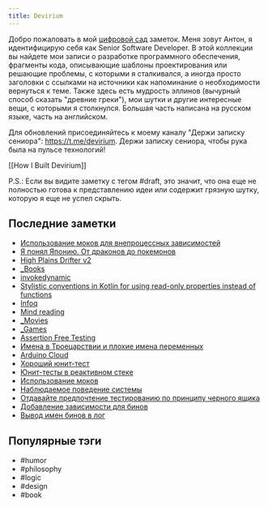 ```yaml
---
title: Devirium
---
```


Добро пожаловать в мой [цифровой сад](https://maggieappleton.com/garden-history) заметок. Меня зовут Антон, я идентифицирую себя как Senior Software Developer. В этой коллекции вы найдете мои записи о разработке программного обеспечения, фрагменты кода, описывающие шаблоны проектирования или решающие проблемы, с которыми я сталкивался, а иногда просто заголовки с ссылками на источники как напоминание о необходимости вернуться к теме. Также здесь есть мудрость эллинов (вычурный способ сказать "древние греки"), мои шутки и другие интересные вещи, с которыми я столкнулся. Большая часть написана на русском языке, часть на английском.

Для обновлений присоединяйтесь к моему каналу "Держи записку сениора": https://t.me/devirium. Держи записку сениора, чтобы рука была на пульсе технологий!

[[How I Built Devirium]]

P.S.: Если вы видите заметку с тегом #draft, это значит, что она еще не полностью готова к представлению идеи или содержит грязную шутку, которую я еще не успел скрыть.

## Последние заметки
- [Использование моков для внепроцессных зависимостей](2025-01/Использование-моков-для-внепроцессных-зависимостей.md)
- [Я понял Японию. От драконов до покемонов](2025-01/Я-понял-Японию.-От-драконов-до-покемонов.md)
- [High Plains Drifter v2](2025-01/High-Plains-Drifter-v2.md)
- [_Books](_Books.md)
- [invokedynamic](2025-01/invokedynamic.md)
- [Stylistic conventions in Kotlin for using read-only properties instead of functions](2025-01/Stylistic-conventions-in-Kotlin-for-using-read-only-properties-instead-of-functions.md)
- [Infoq](2024/2024-07/Infoq.md)
- [Mind reading](2025-01/Mind-reading.md)
- [_Movies](_Movies.md)
- [_Games](_Games.md)
- [Assertion Free Testing](2025-01/Assertion-Free-Testing.md)
- [Имена в Троецарствии и плохие имена переменных](limbo/Имена-в-Троецарствии-и-плохие-имена-переменных.md)
- [Arduino Cloud](2025-01/Arduino-Cloud.md)
- [Хороший юнит-тест](2025-01/Хороший-юнит-тест.md)
- [Юнит-тесты в реактивном стеке](2025-01/Юнит-тесты-в-реактивном-стеке.md)
- [Использование моков](2025-01/Использование-моков.md)
- [Наблюдаемое поведение системы](2025-01/Наблюдаемое-поведение-системы.md)
- [Отдавайте предпочтение тестированию по принципу черного ящика](2025-01/Отдавайте-предпочтение-тестированию-по-принципу-черного-ящика.md)
- [Добавление зависимости для бинов](2025-01/Добавление-зависимости-для-бинов.md)
- [Вывод имен бинов в лог](2025-01/Вывод-имен-бинов-в-лог.md)


## Популярные тэги
- #humor
- #philosophy
- #logic
- #design
- #book
